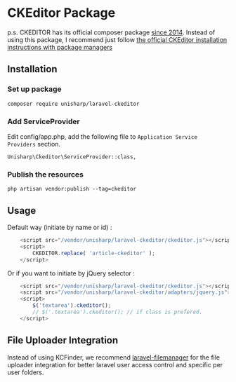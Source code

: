 CKEditor Package
=====================

p.s. CKEDITOR has its official composer package [since 2014](https://ckeditor.com/blog/CKEditor-Supports-Bower-and-Composer/). Instead of using this package, I recommend just follow [the official CKEditor installation instructions with package managers](https://docs.ckeditor.com/ckeditor4/latest/guide/dev_package_managers.html#composer)

## Installation
### Set up package

```
composer require unisharp/laravel-ckeditor
```

### Add ServiceProvider

Edit config/app.php, add the following file to `Application Service Providers` section.
```
Unisharp\Ckeditor\ServiceProvider::class,
```
### Publish the resources
```
php artisan vendor:publish --tag=ckeditor
```
## Usage

Default way (initiate by name or id) :

```javascript
    <script src="/vendor/unisharp/laravel-ckeditor/ckeditor.js"></script>
    <script>
        CKEDITOR.replace( 'article-ckeditor' );
    </script>
```

Or if you want to initiate by jQuery selector :

```javascript
    <script src="/vendor/unisharp/laravel-ckeditor/ckeditor.js"></script>
    <script src="/vendor/unisharp/laravel-ckeditor/adapters/jquery.js"></script>
    <script>
        $('textarea').ckeditor();
        // $('.textarea').ckeditor(); // if class is prefered.
    </script>
```

## File Uploader Integration

 Instead of using KCFinder, we recommend [laravel-filemanager](https://github.com/UniSharp/laravel-filemanager) for the file uploader integration for better laravel user access control and specific per user folders.
